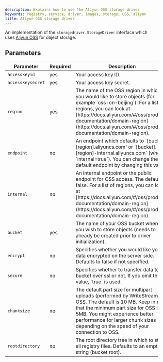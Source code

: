 ```yaml
---
description: Explains how to use the Aliyun OSS storage driver
keywords: registry, service, driver, images, storage, OSS, aliyun
title: Aliyun OSS storage driver
---
```


An implementation of the `storagedriver.StorageDriver` interface which uses
[Aliyun OSS](https://intl.aliyun.com/product/oss) for object storage.

## Parameters

<table>
  <thead>
    <tr>
      <th>Parameter</th>
      <th>Required</th>
      <th>Description</th>
    </tr>
  </thead>
  <tbody>
    <tr>
      <td>
        <code>accesskeyid</code>
      </td>
      <td>
      yes
      </td>
      <td>
      Your access key ID.
      </td>
    </tr>
    <tr>
      <td>
        <code>accesskeysecret</code>
      </td>
      <td>
      yes
      </td>
      <td>
      Your access key secret.
      </td>
    </tr>
    <tr>
      <td>
        <code>region</code>
      </td>
      <td>
      yes
      </td>
      <td> The name of the OSS region in which you would like to store objects (for example `oss-cn-beijing`). For a list of regions, you can look at [https://docs.aliyun.com/#/oss/product-documentation/domain-region](https://docs.aliyun.com/#/oss/product-documentation/domain-region).
      </td>
    </tr>
    <tr>
      <td>
        <code>endpoint</code>
      </td>
      <td>
      no
      </td>
      <td>
      An endpoint which defaults to `[bucket].[region].aliyuncs.com` or `[bucket].[region]-internal.aliyuncs.com` (when `internal=true`). You can change the default endpoint by changing this value.
      </td>
    </tr>
    <tr>
      <td>
        <code>internal</code>
      </td>
      <td>
      no
      </td>
      <td> An internal endpoint or the public endpoint for OSS access. The default is false. For a list of regions, you can look at [https://docs.aliyun.com/#/oss/product-documentation/domain-region](https://docs.aliyun.com/#/oss/product-documentation/domain-region).
      </td>
    </tr>
    <tr>
      <td>
        <code>bucket</code>
      </td>
      <td>
      yes
      </td>
      <td> The name of your OSS bucket where you wish to store objects (needs to already be created prior to driver initialization).
      </td>
    </tr>
    <tr>
      <td>
        <code>encrypt</code>
      </td>
      <td>
      no
      </td>
      <td> Specifies whether you would like your data encrypted on the server side. Defaults to false if not specified.
      </td>
    </tr>
    <tr>
      <td>
        <code>secure</code>
      </td>
      <td>
      no
      </td>
      <td> Specifies whether to transfer data to the bucket over ssl or not. If you omit this value, `true` is used.
      </td>
    </tr>
    <tr>
      <td>
        <code>chunksize</code>
      </td>
      <td>
      no
      </td>
      <td> The default part size for multipart uploads (performed by WriteStream) to OSS. The default is 10 MB. Keep in mind that the minimum part size for OSS is 5MB. You might experience better performance for larger chunk sizes depending on the speed of your connection to OSS.
      </td>
    </tr>
    <tr>
      <td>
        <code>rootdirectory</code>
      </td>
      <td>
      no
      </td>
      <td> The root directory tree in which to store all registry files. Defaults to an empty string (bucket root).
      </td>
    </tr>
  </tbody>
</table>
